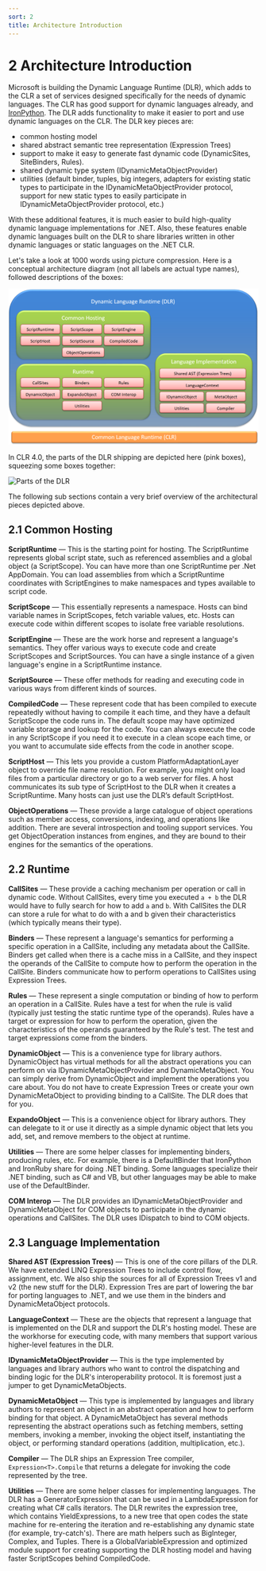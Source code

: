 ```yaml
---
sort: 2
title: Architecture Introduction
---
```


# 2 Architecture Introduction

Microsoft is building the Dynamic Language Runtime (DLR), which adds to the CLR a set of services designed specifically for the needs of dynamic languages. The CLR has good support for dynamic languages already, and [IronPython](https://github.com/IronLanguages/ironpython2). The DLR adds functionality to make it easier to port and use dynamic languages on the CLR. The DLR key pieces are:

- common hosting model
- shared abstract semantic tree representation (Expression Trees)
- support to make it easy to generate fast dynamic code (DynamicSites, SiteBinders, Rules).
- shared dynamic type system (IDynamicMetaObjectProvider)
- utilities (default binder, tuples, big integers, adapters for existing static types to participate in the IDynamicMetaObjectProvider protocol, support for new static types to easily participate in IDynamicMetaObjectProvider protocol, etc.)

With these additional features, it is much easier to build high-quality dynamic language implementations for .NET. Also, these features enable dynamic languages built on the DLR to share libraries written in other dynamic languages or static languages on the .NET CLR.

Let's take a look at 1000 words using picture compression. Here is a conceptual architecture diagram (not all labels are actual type names), followed descriptions of the boxes:

![DLR Architecture](media/architecture-introduction-1.png)

In CLR 4.0, the parts of the DLR shipping are depicted here (pink boxes), squeezing some boxes together:

![Parts of the DLR](media/image1.png)

The following sub sections contain a very brief overview of the architectural pieces depicted above.

<h2 id="common-hosting">2.1 Common Hosting</h2>

**ScriptRuntime** &mdash; This is the starting point for hosting. The ScriptRuntime represents global script state, such as referenced assemblies and a global object (a ScriptScope). You can have more than one ScriptRuntime per .Net AppDomain. You can load assemblies from which a ScriptRuntime coordinates with ScriptEngines to make namespaces and types available to script code.

**ScriptScope** &mdash; This essentially represents a namespace. Hosts can bind variable names in ScriptScopes, fetch variable values, etc. Hosts can execute code within different scopes to isolate free variable resolutions.

**ScriptEngine** &mdash; These are the work horse and represent a language's semantics. They offer various ways to execute code and create ScriptScopes and ScriptSources. You can have a single instance of a given language's engine in a ScriptRuntime instance.

**ScriptSource** &mdash; These offer methods for reading and executing code in various ways from different kinds of sources.

**CompiledCode** &mdash; These represent code that has been compiled to execute repeatedly without having to compile it each time, and they have a default ScriptScope the code runs in. The default scope may have optimized variable storage and lookup for the code. You can always execute the code in any ScriptScope if you need it to execute in a clean scope each time, or you want to accumulate side effects from the code in another scope.

**ScriptHost** &mdash; This lets you provide a custom PlatformAdaptationLayer object to override file name resolution. For example, you might only load files from a particular directory or go to a web server for files. A host communicates its sub type of ScriptHost to the DLR when it creates a ScriptRuntime. Many hosts can just use the DLR’s default ScriptHost.

**ObjectOperations** &mdash; These provide a large catalogue of object operations such as member access, conversions, indexing, and operations like addition. There are several introspection and tooling support services. You get ObjectOperation instances from engines, and they are bound to their engines for the semantics of the operations.

<h2 id="runtime">2.2 Runtime</h2>

**CallSites** &mdash; These provide a caching mechanism per operation or call in dynamic code. Without CallSites, every time you executed `a + b` the DLR would have to fully search for how to add `a` and `b`. With CallSites the DLR can store a rule for what to do with a and b given their characteristics (which typically means their type).

**Binders** &mdash; These represent a language's semantics for performing a specific operation in a CallSite, including any metadata about the CallSite. Binders get called when there is a cache miss in a CallSite, and they inspect the operands of the CallSite to compute how to perform the operation in the CallSite. Binders communicate how to perform operations to CallSites using Expression Trees.

**Rules** &mdash; These represent a single computation or binding of how to perform an operation in a CallSite. Rules have a test for when the rule is valid (typically just testing the static runtime type of the operands). Rules have a target or expression for how to perform the operation, given the characteristics of the operands guaranteed by the Rule's test. The test and target expressions come from the binders.

**DynamicObject** &mdash; This is a convenience type for library authors. DynamicObject has virtual methods for all the abstract operations you can perform on via IDynamicMetaObjectProvider and DynamicMetaObject. You can simply derive from DynamicObject and implement the operations you care about. You do not have to create Expression Trees or create your own DynamicMetaObject to providing binding to a CallSite. The DLR does that for you.

**ExpandoObject** &mdash; This is a convenience object for library authors. They can delegate to it or use it directly as a simple dynamic object that lets you add, set, and remove members to the object at runtime.

**Utilities** &mdash; There are some helper classes for implementing binders, producing rules, etc. For example, there is a DefaultBinder that IronPython and IronRuby share for doing .NET binding. Some languages specialize their .NET binding, such as C\# and VB, but other languages may be able to make use of the DefaultBinder.

**COM Interop** &mdash; The DLR provides an IDynamicMetaObjectProvider and DynamicMetaObject for COM objects to participate in the dynamic operations and CallSites. The DLR uses IDispatch to bind to COM objects.

<h2 id="language-implementation">2.3 Language Implementation</h2>

**Shared AST (Expression Trees)** &mdash; This is one of the core pillars of the DLR. We have extended LINQ Expression Trees to include control flow, assignment, etc. We also ship the sources for all of Expression Trees v1 and v2 (the new stuff for the DLR). Expression Tres are part of lowering the bar for porting languages to .NET, and we use them in the binders and DynamicMetaObject protocols.

**LanguageContext** &mdash; These are the objects that represent a language that is implemented on the DLR and support the DLR's hosting model. These are the workhorse for executing code, with many members that support various higher-level features in the DLR.

**IDynamicMetaObjectProvider** &mdash; This is the type implemented by languages and library authors who want to control the dispatching and binding logic for the DLR's interoperability protocol. It is foremost just a jumper to get DynamicMetaObjects.

**DynamicMetaObject** &mdash; This type is implemented by languages and library authors to represent an object in an abstract operation and how to perform binding for that object. A DynamicMetaObject has several methods representing the abstract operations such as fetching members, setting members, invoking a member, invoking the object itself, instantiating the object, or performing standard operations (addition, multiplication, etc.).

**Compiler** &mdash; The DLR ships an Expression Tree compiler, `Expression<T>.Compile` that returns a delegate for invoking the code represented by the tree.

**Utilities** &mdash; There are some helper classes for implementing languages. The DLR has a GeneratorExpression that can be used in a LambdaExpression for creating what C\# calls iterators. The DLR rewrites the expression tree, which contains YieldExpressions, to a new tree that open codes the state machine for re-entering the iteration and re-establishing any dynamic state (for example, try-catch's). There are math helpers such as BigInteger, Complex, and Tuples. There is a GlobalVariableExpression and optimized module support for creating supporting the DLR hosting model and having faster ScriptScopes behind CompiledCode.
